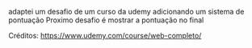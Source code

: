 adaptei um desafio de um curso da udemy adicionando um sistema de pontuação
Proximo desafio é mostrar a pontuação no final


Créditos: https://www.udemy.com/course/web-completo/